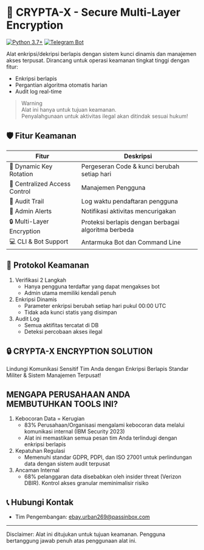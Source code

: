 # 🔐 CRYPTA-X - Secure Multi-Layer Encryption

[![Python 3.7+](https://img.shields.io/badge/python-3.7+-blue.svg)](https://www.python.org/downloads/)
[![Telegram Bot](https://img.shields.io/badge/Telegram-Bot-blue.svg)](https://core.telegram.org/bots)

Alat enkripsi/dekripsi berlapis dengan sistem kunci dinamis dan manajemen akses terpusat. Dirancang untuk operasi keamanan tingkat tinggi dengan fitur:

- Enkripsi berlapis 
- Pergantian algoritma otomatis harian
- Audit log real-time

> Warning  
> Alat ini hanya untuk tujuan keamanan.  
> Penyalahgunaan untuk aktivitas ilegal akan ditindak sesuai hukum!

## 🛡️ Fitur Keamanan

| Fitur | Deskripsi |
|-------|-----------|
| 🔄 Dynamic Key Rotation | Pergeseran Code & kunci berubah setiap hari |
| 👥 Centralized Access Control | Manajemen Pengguna |
| 📜 Audit Trail | Log waktu pendaftaran pengguna |
| 🚨 Admin Alerts | Notifikasi aktivitas mencurigakan |
| 🔒 Multi-Layer Encryption | Proteksi berlapis dengan berbagai algoritma berbeda |
| 💻 CLI & Bot Support | Antarmuka Bot dan Command Line |

## 🚨 Protokol Keamanan

1. Verifikasi 2 Langkah
   - Hanya pengguna terdaftar yang dapat mengakses bot
   - Admin utama memiliki kendali penuh
2. Enkripsi Dinamis
   - Parameter enkripsi berubah setiap hari pukul 00:00 UTC
   - Tidak ada kunci statis yang disimpan
3. Audit Log
   - Semua aktifitas tercatat di DB
   - Deteksi percobaan akses ilegal

## 🔒 CRYPTA-X ENCRYPTION SOLUTION
Lindungi Komunikasi Sensitif Tim Anda dengan Enkripsi Berlapis Standar Militer & Sistem Manajemen Terpusat!

## MENGAPA PERUSAHAAN ANDA MEMBUTUHKAN TOOLS INI?
1. Kebocoran Data = Kerugian
   - 83% Perusahaan/Organisasi mengalami kebocoran data melalui komunikasi internal (IBM Security 2023)
   - Alat ini memastikan semua pesan tim Anda terlindugi dengan enkripsi berlapis
2. Kepatuhan Regulasi
   - Memenuhi standar GDPR, PDPI, dan ISO 27001 untuk perlindungan data dengan sistem audit terpusat
3. Ancaman Internal
   - 68% pelanggaran data disebabkan oleh insider threat (Verizon DBIR). Kontrol akses granular meminimalisir risiko

## 📞 Hubungi Kontak
- Tim Pengembangan: ebay.urban269@passinbox.com

---
Disclaimer: Alat ini ditujukan untuk tujuan keamanan. Pengguna bertanggung jawab penuh atas penggunaan alat ini.

